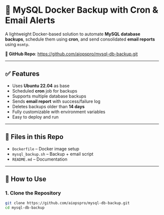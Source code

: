 # 🐳 MySQL Docker Backup with Cron & Email Alerts

A lightweight Docker-based solution to automate **MySQL database backups**, schedule them using **cron**, and send consolidated **email reports** using `msmtp`.

**🔗 GitHub Repo**: https://github.com/aiopspro/mysql-db-backup.git

---

## ✅ Features

- Uses **Ubuntu 22.04** as base
- Scheduled **cron** job for backups
- Supports multiple database backups
- Sends **email report** with success/failure log
- Deletes backups older than **14 days**
- Fully customizable with environment variables
- Easy to deploy and run

---

## 📂 Files in this Repo

- `Dockerfile` – Docker image setup
- `mysql_backup.sh` – Backup + email script
- `README.md` – Documentation

---

## 🚀 How to Use

### 1. Clone the Repository

```bash
git clone https://github.com/aiopspro/mysql-db-backup.git
cd mysql-db-backup




